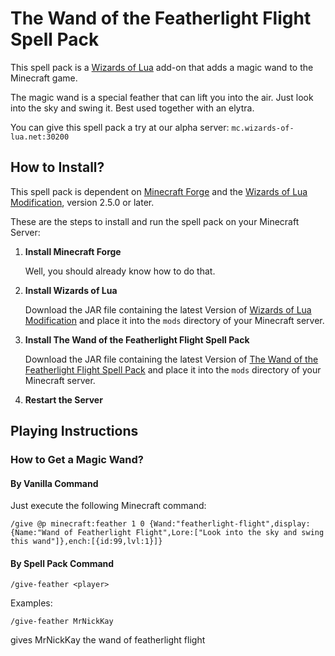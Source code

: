 # The Wand of the Featherlight Flight Spell Pack

This spell pack is a [Wizards of Lua](http://www.wizards-of-lua.net) add-on that adds a magic wand to the Minecraft game.

The magic wand is a special feather that can lift you into the air.
Just look into the sky and swing it.
Best used together with an elytra.

You can give this spell pack a try at our alpha server: ```mc.wizards-of-lua.net:30200```

## How to Install?
This spell pack is dependent on [Minecraft Forge](http://files.minecraftforge.net/maven/net/minecraftforge/forge/index_1.12.2.html) 
and the [Wizards of Lua Modification](https://minecraft.curseforge.com/projects/wizards-of-lua/files), version 2.5.0 or later.

These are the steps to install and run the spell pack on your Minecraft Server:

1. **Install Minecraft Forge**

     Well, you should already know how to do that.
2. **Install Wizards of Lua**

     Download the JAR file containing the latest Version of 
     [Wizards of Lua Modification](https://minecraft.curseforge.com/projects/wizards-of-lua/files) and place it
     into the `mods` directory of your Minecraft server.
     
3. **Install The Wand of the Featherlight Flight Spell Pack**

    Download the JAR file containing the latest Version of 
    [The Wand of the Featherlight Flight Spell Pack](https://minecraft.curseforge.com/projects/the-wand-of-the-featherlight-flight-spell-pack/files) and place it
    into the `mods` directory of your Minecraft server.
    
4. **Restart the Server**

## Playing Instructions
### How to Get a Magic Wand?
#### By Vanilla Command
Just execute the following Minecraft command:
```
/give @p minecraft:feather 1 0 {Wand:"featherlight-flight",display:{Name:"Wand of Featherlight Flight",Lore:["Look into the sky and swing this wand"]},ench:[{id:99,lvl:1}]}
```
#### By Spell Pack Command
```
/give-feather <player>
```
Examples:
```
/give-feather MrNickKay
```
gives MrNickKay the wand of featherlight flight
